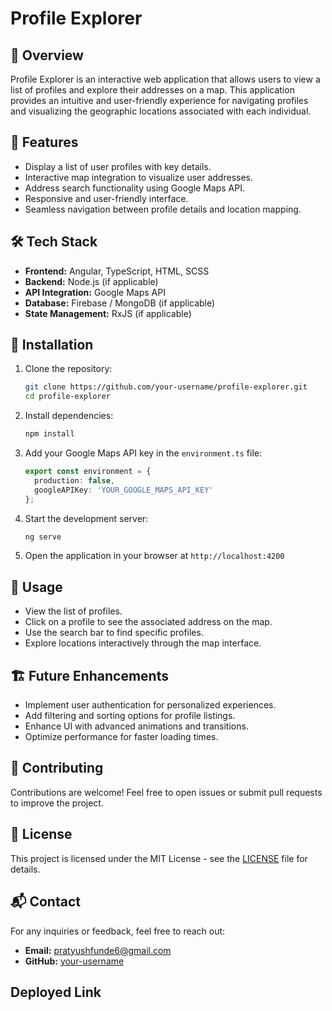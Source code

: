 # Profile Explorer

## 📌 Overview
Profile Explorer is an interactive web application that allows users to view a list of profiles and explore their addresses on a map. This application provides an intuitive and user-friendly experience for navigating profiles and visualizing the geographic locations associated with each individual.

## 🚀 Features
- Display a list of user profiles with key details.
- Interactive map integration to visualize user addresses.
- Address search functionality using Google Maps API.
- Responsive and user-friendly interface.
- Seamless navigation between profile details and location mapping.

## 🛠️ Tech Stack
- **Frontend:** Angular, TypeScript, HTML, SCSS
- **Backend:** Node.js (if applicable)
- **API Integration:** Google Maps API
- **Database:** Firebase / MongoDB (if applicable)
- **State Management:** RxJS (if applicable)

## 🔧 Installation
1. Clone the repository:
   ```sh
   git clone https://github.com/your-username/profile-explorer.git
   cd profile-explorer
   ```
2. Install dependencies:
   ```sh
   npm install
   ```
3. Add your Google Maps API key in the `environment.ts` file:
   ```typescript
   export const environment = {
     production: false,
     googleAPIKey: 'YOUR_GOOGLE_MAPS_API_KEY'
   };
   ```
4. Start the development server:
   ```sh
   ng serve
   ```
5. Open the application in your browser at `http://localhost:4200`

## 🎯 Usage
- View the list of profiles.
- Click on a profile to see the associated address on the map.
- Use the search bar to find specific profiles.
- Explore locations interactively through the map interface.

## 🏗️ Future Enhancements
- Implement user authentication for personalized experiences.
- Add filtering and sorting options for profile listings.
- Enhance UI with advanced animations and transitions.
- Optimize performance for faster loading times.

## 🤝 Contributing
Contributions are welcome! Feel free to open issues or submit pull requests to improve the project.

## 📜 License
This project is licensed under the MIT License - see the [LICENSE](LICENSE) file for details.

## 📬 Contact
For any inquiries or feedback, feel free to reach out:
- **Email:** pratyushfunde6@gmail.com
- **GitHub:** [your-username](https://github.com/your-username)

## Deployed Link 
